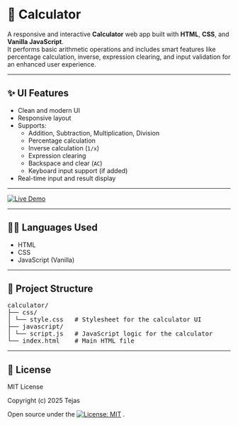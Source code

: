 # 📱 Calculator


A responsive and interactive **Calculator** web app built with **HTML**, **CSS**, and **Vanilla JavaScript**.  
It performs basic arithmetic operations and includes smart features like percentage calculation, inverse, expression clearing, and input validation for an enhanced user experience.

---

## ✨ UI Features

- Clean and modern UI
- Responsive layout
- Supports:
  - Addition, Subtraction, Multiplication, Division
  - Percentage calculation
  - Inverse calculation (`1/x`)
  - Expression clearing
  - Backspace and clear (`AC`)
  - Keyboard input support (if added)
- Real-time input and result display

---

[![Live Demo](https://img.shields.io/badge/Live%20Demo-Click%20Here-brightgreen?style=for-the-badge)](https://kira-calculator.netlify.app/)

---

## 🧑‍💻 Languages Used

- HTML  
- CSS  
- JavaScript (Vanilla)

---

## 📁 Project Structure

<pre>
calculator/
├── css/
│ └── style.css   # Stylesheet for the calculator UI
├── javascript/
│ └── script.js   # JavaScript logic for the calculator
└── index.html    # Main HTML file
</pre>


---

## 📄 License

MIT License

Copyright (c) 2025 Tejas

Open source under the [![License: MIT](https://img.shields.io/badge/License-MIT-yellow.svg)](LICENSE)
.
